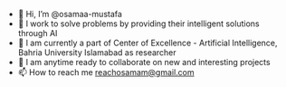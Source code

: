 - 👋 Hi, I’m @osamaa-mustafa
- 👀 I work to solve problems by providing their intelligent solutions through AI
- 🌱 I am currently a part of Center of Excellence - Artificial Intelligence, Bahria University Islamabad as researcher
- 💞️ I am anytime ready to collaborate on new and interesting projects
- 📫 How to reach me reachosamam@gmail.com

<!---
osamaa-mustafa/osamaa-mustafa is a ✨ special ✨ repository because its `README.md` (this file) appears on your GitHub profile.
You can click the Preview link to take a look at your changes.
--->
